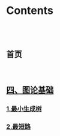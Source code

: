 # Contents  

<br/>
<br/>

## 首页  

<br/>

## [四、图论基础](https://github.com/JokerNoCry/Algorithm-Learning/edit/master/%E5%9B%BE%E8%AE%BA%E5%9F%BA%E7%A1%80)  
### [1.最小生成树](https://github.com/JokerNoCry/Algorithm-Learning/blob/master/%E5%9B%BE%E8%AE%BA%E5%9F%BA%E7%A1%80/%E6%9C%80%E5%B0%8F%E7%94%9F%E6%88%90%E6%A0%91)  
### [2.最短路](https://github.com/JokerNoCry/Algorithm-Learning/blob/master/%E5%9B%BE%E8%AE%BA%E5%9F%BA%E7%A1%80/%E6%9C%80%E7%9F%AD%E8%B7%AF)  
